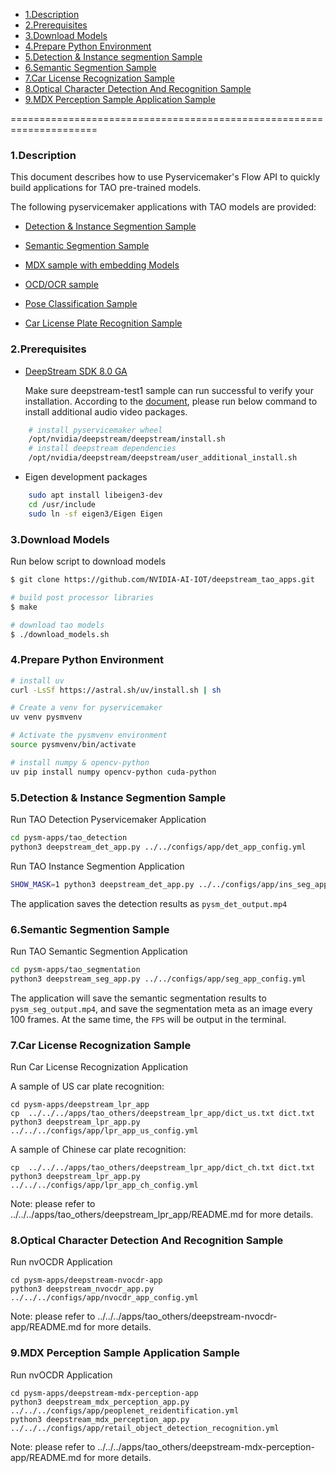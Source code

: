 - [1.Description](#1description)
- [2.Prerequisites](#2prerequisites)
- [3.Download Models](#3download-models)
- [4.Prepare Python Environment](#4prepare-python-environment)
- [5.Detection & Instance segmention Sample](#5detection--instance-segmention-sample)
- [6.Semantic Segmention Sample](#6semantic-segmention-sample)
- [7.Car License Recognization Sample](#7car-license-recognization-sample)
- [8.Optical Character Detection And Recognition Sample](#8optical-character-detection-and-recognition-sample)
- [9.MDX Perception Sample Application Sample](#9mdx-perception-sample-application-sample)

=====================================================================

### 1.Description

This document describes how to use Pyservicemaker's Flow API to quickly build applications for TAO pre-trained models.

The following pyservicemaker applications with TAO models are provided:

- [Detection & Instance Segmention Sample](tao_detection/deepstream_det_app.py)

- [Semantic Segmention Sample](tao_segmentation/deepstream_seg_app.py)

- [MDX sample with embedding Models](tao_others/deepstream-mdx-perception-app/deepstream_mdx_perception_app.py)

- [OCD/OCR sample](tao_others/deepstream-nvocdr-app/deepstream_nvocdr_app.py)

- [Pose Classification Sample](tao_others/deepstream-pose-classification/deepstream_pose_classification_app.py)

- [Car License Plate Recognition Sample](tao_others/deepstream_lpr_app/deepstream_lpr_app.py)

### 2.Prerequisites

* [DeepStream SDK 8.0 GA](https://developer.nvidia.com/deepstream-sdk)

    Make sure deepstream-test1 sample can run successful to verify your installation. According to the
    [document](https://docs.nvidia.com/metropolis/deepstream/dev-guide/text/DS_docker_containers.html),
    please run below command to install additional audio video packages.

```bash
    # install pyservicemaker wheel
    /opt/nvidia/deepstream/deepstream/install.sh
    # install deepstream dependencies
    /opt/nvidia/deepstream/deepstream/user_additional_install.sh
```

* Eigen development packages
```bash
    sudo apt install libeigen3-dev
    cd /usr/include
    sudo ln -sf eigen3/Eigen Eigen
```

### 3.Download Models

Run below script to download models

```bash
$ git clone https://github.com/NVIDIA-AI-IOT/deepstream_tao_apps.git

# build post processor libraries
$ make

# download tao models
$ ./download_models.sh
```

### 4.Prepare Python Environment

```bash
# install uv
curl -LsSf https://astral.sh/uv/install.sh | sh

# Create a venv for pyservicemaker
uv venv pysmvenv

# Activate the pysmvenv environment
source pysmvenv/bin/activate

# install numpy & opencv-python
uv pip install numpy opencv-python cuda-python
```

### 5.Detection & Instance Segmention Sample

Run TAO Detection Pyservicemaker Application

```bash
cd pysm-apps/tao_detection
python3 deepstream_det_app.py ../../configs/app/det_app_config.yml
```

Run TAO Instance Segmention Application

```bash
SHOW_MASK=1 python3 deepstream_det_app.py ../../configs/app/ins_seg_app.yml
```

The application saves the detection results as `pysm_det_output.mp4`

### 6.Semantic Segmention Sample

Run TAO Semantic Segmention Application

```bash
cd pysm-apps/tao_segmentation
python3 deepstream_seg_app.py ../../configs/app/seg_app_config.yml
```

The application will save the semantic segmentation results to `pysm_seg_output.mp4`, and save the segmentation meta as an image every 100 frames. At the same time, the `FPS` will be output in the terminal.

### 7.Car License Recognization Sample

Run Car License Recognization Application

A sample of US car plate recognition:

```shell
cd pysm-apps/deepstream_lpr_app
cp  ../../../apps/tao_others/deepstream_lpr_app/dict_us.txt dict.txt
python3 deepstream_lpr_app.py ../../../configs/app/lpr_app_us_config.yml
```

A sample of Chinese car plate recognition:

```shell
cp  ../../../apps/tao_others/deepstream_lpr_app/dict_ch.txt dict.txt
python3 deepstream_lpr_app.py ../../../configs/app/lpr_app_ch_config.yml
```
Note: please refer to ../../../apps/tao_others/deepstream_lpr_app/README.md for more details.

### 8.Optical Character Detection And Recognition Sample

Run nvOCDR Application

```shell
cd pysm-apps/deepstream-nvocdr-app
python3 deepstream_nvocdr_app.py  ../../../configs/app/nvocdr_app_config.yml
```

Note: please refer to ../../../apps/tao_others/deepstream-nvocdr-app/README.md for more details.

### 9.MDX Perception Sample Application Sample

Run nvOCDR Application

```shell
cd pysm-apps/deepstream-mdx-perception-app
python3 deepstream_mdx_perception_app.py ../../../configs/app/peoplenet_reidentification.yml
python3 deepstream_mdx_perception_app.py ../../../configs/app/retail_object_detection_recognition.yml
```

Note: please refer to ../../../apps/tao_others/deepstream-mdx-perception-app/README.md for more details.

